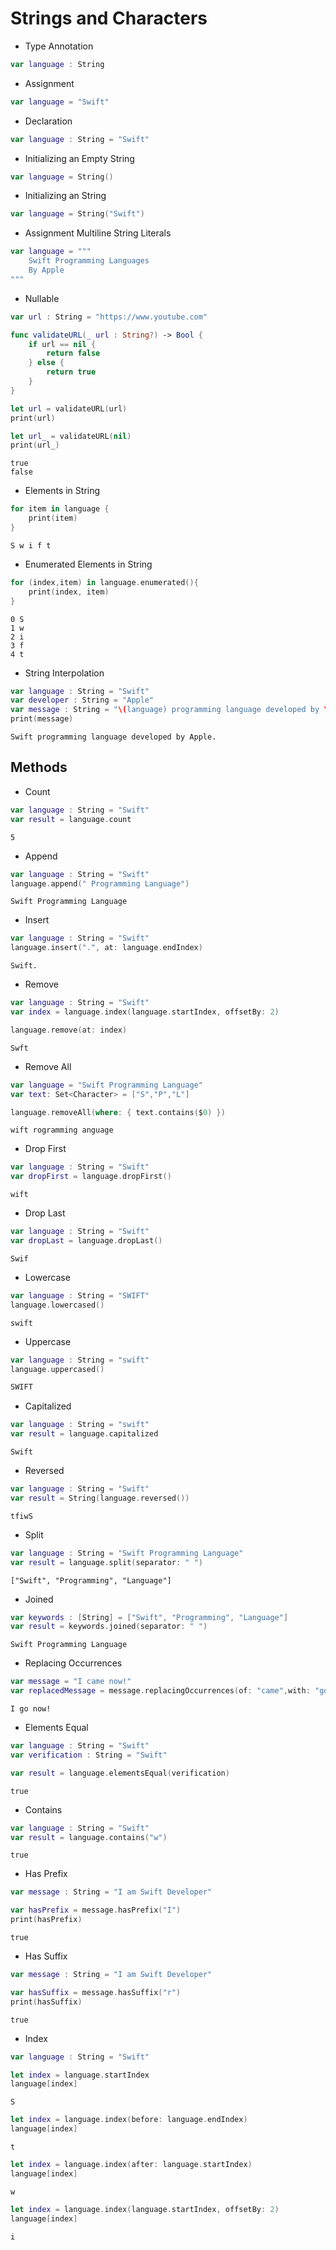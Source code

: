 # Strings and Characters
- Type Annotation
``` swift
var language : String
```

- Assignment
``` swift
var language = "Swift"
```

- Declaration
``` swift
var language : String = "Swift"
```

- Initializing an Empty String
``` swift
var language = String()
```

- Initializing an String
``` swift
var language = String("Swift")
```

- Assignment Multiline String Literals
``` swift
var language = """
    Swift Programming Languages
    By Apple
"""
```

- Nullable
```swift
var url : String = "https://www.youtube.com"

func validateURL(_ url : String?) -> Bool {
    if url == nil {
        return false
    } else {
        return true
    }
}

let url = validateURL(url)
print(url)

let url_ = validateURL(nil)
print(url_)
```
```
true
false
```

- Elements in String
```swift
for item in language {
    print(item)
}
```
```
S w i f t
```

- Enumerated Elements in String
```swift
for (index,item) in language.enumerated(){
    print(index, item)
}
```
```
0 S
1 w
2 i
3 f
4 t
```

- String Interpolation
```swift
var language : String = "Swift"
var developer : String = "Apple"
var message : String = "\(language) programming language developed by \(developer)."
print(message)
```
```
Swift programming language developed by Apple.
```

## Methods

- Count
```swift
var language : String = "Swift"
var result = language.count
```
```
5
```

- Append
```swift
var language : String = "Swift"
language.append(" Programming Language")
```
```
Swift Programming Language
```

- Insert
```swift
var language : String = "Swift"
language.insert(".", at: language.endIndex)
```
```
Swift.
```

- Remove
```swift
var language : String = "Swift"
var index = language.index(language.startIndex, offsetBy: 2)

language.remove(at: index)
```
```
Swft
```

- Remove All
```swift
var language = "Swift Programming Language"
var text: Set<Character> = ["S","P","L"]

language.removeAll(where: { text.contains($0) })
```
```
wift rogramming anguage
```

- Drop First
```swift
var language : String = "Swift"
var dropFirst = language.dropFirst()
```
```
wift
```

- Drop Last
```swift
var language : String = "Swift"
var dropLast = language.dropLast()
```
```
Swif
```

- Lowercase
```swift
var language : String = "SWIFT"
language.lowercased()
```
```
swift
```

- Uppercase
```swift
var language : String = "swift"
language.uppercased()
```
```swift
SWIFT
```

- Capitalized
```swift
var language : String = "swift"
var result = language.capitalized
```
```
Swift
```

- Reversed
```Swift
var language : String = "Swift"
var result = String(language.reversed())
```
```
tfiwS
```

- Split
```swift
var language : String = "Swift Programming Language"
var result = language.split(separator: " ")
```
```
["Swift", "Programming", "Language"]
```

- Joined
```swift
var keywords : [String] = ["Swift", "Programming", "Language"]
var result = keywords.joined(separator: " ")
```
```
Swift Programming Language
```

- Replacing Occurrences
```swift
var message = "I came now!"
var replacedMessage = message.replacingOccurrences(of: "came",with: "go")
```
```
I go now!
```

- Elements Equal
```swift
var language : String = "Swift"
var verification : String = "Swift"

var result = language.elementsEqual(verification)
```
```
true
```

- Contains
```swift
var language : String = "Swift"
var result = language.contains("w")
```
```
true
```

- Has Prefix
```swift
var message : String = "I am Swift Developer"

var hasPrefix = message.hasPrefix("I")
print(hasPrefix)
```
```
true
```

- Has Suffix
```swift
var message : String = "I am Swift Developer"

var hasSuffix = message.hasSuffix("r")
print(hasSuffix)
```
```
true
```

- Index
```swift
var language : String = "Swift"
```

```swift
let index = language.startIndex
language[index]
```
```
S
```

```swift
let index = language.index(before: language.endIndex)
language[index]
```
```
t
```

```swift
let index = language.index(after: language.startIndex)
language[index]
```
```
w
```

```swift
let index = language.index(language.startIndex, offsetBy: 2)
language[index]
```
```
i
```
